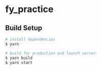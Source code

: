 # fy_practice

## Build Setup

``` bash
# install dependencies
$ yarn

# build for production and launch server
$ yarn build
$ yarn start

```
